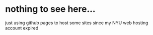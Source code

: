 nothing to see here...
==========

just using github pages to host some sites since my NYU web hosting account expired
